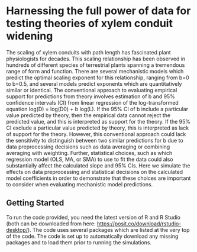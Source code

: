 # Harnessing the full power of data for testing theories of xylem conduit widening

The scaling of xylem conduits with path length has fascinated plant physiologists for decades. This scaling relationship has been observed in hundreds of different species of terrestrial plants spanning a tremendous range of form and function. There are several mechanistic models which predict the optimal scaling exponent for this relationship, ranging from b=0 to b=0.5, and several models predict exponents which are quantitatively similar or identical. The conventional approach to evaluating empirical support for predictions from theory involves estimation of b and 95% confidence intervals (CI) from linear regression of the log-transformed equation log(D) = log(D0) + b log(L).  If the 95% CI of b include a particular value predicted by theory, then the empirical data cannot reject the predicted value, and this is interpreted as support for the theory. If the 95% CI exclude a particular value predicted by theory, this is interpreted as lack of support for the theory. However, this conventional approach could lack the sensitivity to distinguish between two similar predictions for b due to data preprocessing decisions such as data averaging or combining averaging with weighting. Further, statistical choices, such as which regression model (OLS, MA, or SMA) to use to fit the data could also substantially affect the calculated slope and 95% CIs. Here we simulate the effects on data preprocessing and statistical decisions on the calculated model coefficients in order to demonstrate that these choices are important to consider when evaluating mechanistic model predictions. 

## Getting Started

To run the code provided, you need the latest version of R and R Studio (both can be downloaded from here: https://posit.co/download/rstudio-desktop/). The code uses several packages which are listed at the very top of the code. The code is set up to automatically download any missing packages and to load them prior to running the simulations. 
